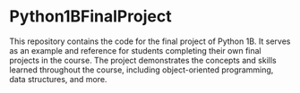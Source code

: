 # Python1BFinalProject

This repository contains the code for the final project of Python 1B. It serves as an example and reference for students completing their own final projects in the course. The project demonstrates the concepts and skills learned throughout the course, including object-oriented programming, data structures, and more.

